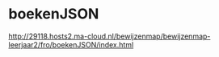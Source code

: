 # boekenJSON

http://29118.hosts2.ma-cloud.nl/bewijzenmap/bewijzenmap-leerjaar2/fro/boekenJSON/index.html
